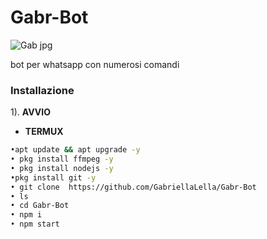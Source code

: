 # Gabr-Bot


![Gab jpg](https://user-images.githubusercontent.com/84185597/152524762-e9ed97ea-273e-487f-91c3-09b836df24b4.png)


bot per whatsapp con numerosi comandi 



### Installazione

1). **AVVIO**
- **TERMUX**

```bash
•apt update && apt upgrade -y
• pkg install ffmpeg -y
• pkg install nodejs -y
•pkg install git -y
• git clone  https://github.com/GabriellaLella/Gabr-Bot
• ls
• cd Gabr-Bot
• npm i
• npm start

























